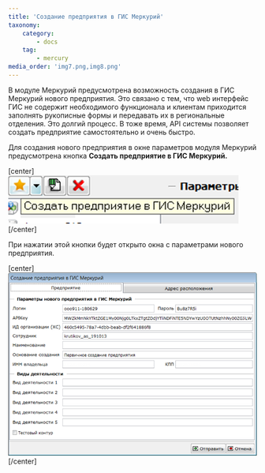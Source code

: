 ```yaml
---
title: 'Создание предприятия в ГИС Меркурий'
taxonomy:
    category:
        - docs
    tag:
        - mercury
media_order: 'img7.png,img8.png'
---
```


В модуле Меркурий предусмотрена возможность создания в ГИС Меркурий нового предприятия. Это связано с тем, что web интерфейс ГИС не содержит необходимого функционала и клиентам приходится заполнять рукописные формы и передавать их в региональные отделения. Это долгий процесс. В тоже время, API системы позволяет создать предприятие самостоятельно и очень быстро. 

Для создания нового предприятия в окне параметров модуля Меркурий предусмотрена кнопка **Создать предприятие в ГИС Меркурий.**

[center]
 ![](img7.png) 
[/center]

При нажатии этой кнопки будет открыто окна с параметрами нового предприятия.

[center]
![](img8.png)
[/center]
